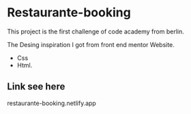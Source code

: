 # Restaurante-booking

This project is the first challenge of code academy from berlin.

The Desing inspiration I got from front end mentor Website.

- Css
- Html.

## Link see here
restaurante-booking.netlify.app

